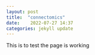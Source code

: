 ```yaml
---
layout: post
title:  "connectomics"
date:    2022-07-27 14:37
categories: jekyll update
---
```


This is to test the page is working
